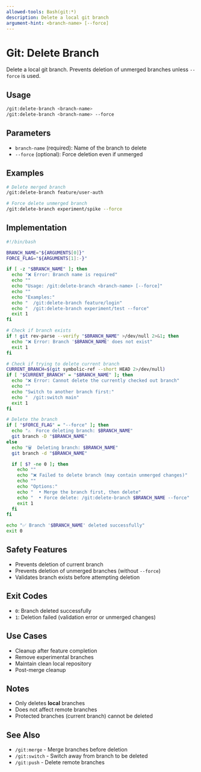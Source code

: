 ```yaml
---
allowed-tools: Bash(git:*)
description: Delete a local git branch
argument-hint: <branch-name> [--force]
---
```


# Git: Delete Branch

Delete a local git branch. Prevents deletion of unmerged branches unless `--force` is used.

## Usage

```bash
/git:delete-branch <branch-name>
/git:delete-branch <branch-name> --force
```

## Parameters

- `branch-name` (required): Name of the branch to delete
- `--force` (optional): Force deletion even if unmerged

## Examples

```bash
# Delete merged branch
/git:delete-branch feature/user-auth

# Force delete unmerged branch
/git:delete-branch experiment/spike --force
```

## Implementation

```bash
#!/bin/bash

BRANCH_NAME="${ARGUMENTS[0]}"
FORCE_FLAG="${ARGUMENTS[1]:-}"

if [ -z "$BRANCH_NAME" ]; then
  echo "❌ Error: Branch name is required"
  echo ""
  echo "Usage: /git:delete-branch <branch-name> [--force]"
  echo ""
  echo "Examples:"
  echo "  /git:delete-branch feature/login"
  echo "  /git:delete-branch experiment/test --force"
  exit 1
fi

# Check if branch exists
if ! git rev-parse --verify "$BRANCH_NAME" >/dev/null 2>&1; then
  echo "❌ Error: Branch '$BRANCH_NAME' does not exist"
  exit 1
fi

# Check if trying to delete current branch
CURRENT_BRANCH=$(git symbolic-ref --short HEAD 2>/dev/null)
if [ "$CURRENT_BRANCH" = "$BRANCH_NAME" ]; then
  echo "❌ Error: Cannot delete the currently checked out branch"
  echo ""
  echo "Switch to another branch first:"
  echo "  /git:switch main"
  exit 1
fi

# Delete the branch
if [ "$FORCE_FLAG" = "--force" ]; then
  echo "⚠️  Force deleting branch: $BRANCH_NAME"
  git branch -D "$BRANCH_NAME"
else
  echo "🗑️  Deleting branch: $BRANCH_NAME"
  git branch -d "$BRANCH_NAME"

  if [ $? -ne 0 ]; then
    echo ""
    echo "❌ Failed to delete branch (may contain unmerged changes)"
    echo ""
    echo "Options:"
    echo "  • Merge the branch first, then delete"
    echo "  • Force delete: /git:delete-branch $BRANCH_NAME --force"
    exit 1
  fi
fi

echo "✅ Branch '$BRANCH_NAME' deleted successfully"
exit 0
```

## Safety Features

- Prevents deletion of current branch
- Prevents deletion of unmerged branches (without `--force`)
- Validates branch exists before attempting deletion

## Exit Codes

- `0`: Branch deleted successfully
- `1`: Deletion failed (validation error or unmerged changes)

## Use Cases

- Cleanup after feature completion
- Remove experimental branches
- Maintain clean local repository
- Post-merge cleanup

## Notes

- Only deletes **local** branches
- Does not affect remote branches
- Protected branches (current branch) cannot be deleted

## See Also

- `/git:merge` - Merge branches before deletion
- `/git:switch` - Switch away from branch to be deleted
- `/git:push` - Delete remote branches

